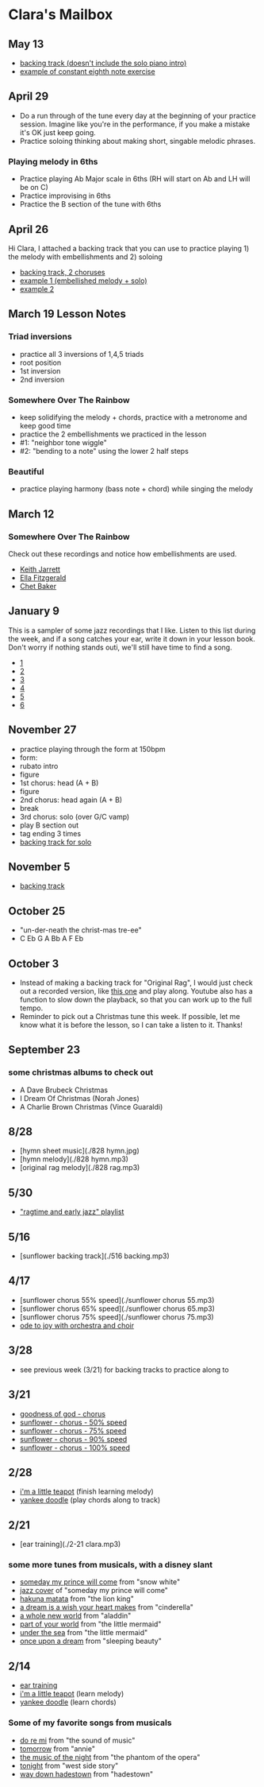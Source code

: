 # Clara's Mailbox

## May 13

- [backing track (doesn't include the solo piano intro)](./output.mp3)
- [example of constant eighth note exercise](./eighth.mp3)

## April 29

- Do a run through of the tune every day at the beginning of your practice session. Imagine like you're in the performance, if you make a mistake it's OK just keep going.
- Practice soloing thinking about making short, singable melodic phrases.

### Playing melody in 6ths
- Practice playing Ab Major scale in 6ths (RH will start on Ab and LH will be on C)
- Practice improvising in 6ths
- Practice the B section of the tune with 6ths

## April 26

Hi Clara, I attached a backing track that you can use to practice playing 1) the melody with embellishments and 2) soloing

- [backing track, 2 choruses](./backing.mp3)
- [example 1 (embellished melody + solo)](./example2.mp3)
- [example 2](./example3.mp3)

## March 19 Lesson Notes

### Triad inversions

- practice all 3 inversions of 1,4,5 triads
- root position
- 1st inversion
- 2nd inversion

### Somewhere Over The Rainbow
- keep solidifying the melody + chords, practice with a metronome and keep good time
- practice the 2 embellishments we practiced in the lesson
- #1: "neighbor tone wiggle"
- #2: "bending to a note" using the lower 2 half steps

### Beautiful
- practice playing harmony (bass note + chord) while singing the melody


## March 12

### Somewhere Over The Rainbow

Check out these recordings and notice how embellishments are used.

- [Keith Jarrett](https://www.youtube.com/watch?v=AyLQGDIrGcI)
- [Ella Fitzgerald](https://www.youtube.com/watch?v=hc2rTt74Qys)
- [Chet Baker](https://www.youtube.com/watch?v=voZSr_yWaeU)

## January 9

This is a sampler of some jazz recordings that I like. Listen to this list during the week, and if a song catches your ear, write it down in your lesson book. Don't worry if nothing stands outi, we'll still have time to find a song.

- [1](https://www.youtube.com/watch?v=HSCaGOvbPL4)
- [2](https://www.youtube.com/watch?v=cdhHOFv5suY)
- [3](https://www.youtube.com/watch?v=5mMEQEgGAJY)
- [4](https://www.youtube.com/watch?v=tCrrZ1NnCuM)
- [5](https://www.youtube.com/watch?v=j9GgmGLPbWU)
- [6](https://www.youtube.com/watch?v=APehTNfDQP8)

## November 27

- practice playing through the form at 150bpm
- form:
- rubato intro
- figure
- 1st chorus: head (A + B)
- figure
- 2nd chorus: head again (A + B)
- break
- 3rd chorus: solo (over G/C vamp)
- play B section out
- tag ending 3 times
- [backing track for solo](./1127.mp3)

## November 5

- [backing track](./backing.mp3)

## October 25

- "un-der-neath the christ-mas tre-ee"
- C Eb G A Bb A F Eb

## October 3

- Instead of making a backing track for "Original Rag", I would just check out a recorded version, like [this one](https://www.youtube.com/watch?v=msNjpgkrTW0) and play along. Youtube also has a function to slow down the playback, so that you can work up to the full tempo.
- Reminder to pick out a Christmas tune this week. If possible, let me know what it is before the lesson, so I can take a listen to it. Thanks!

## September 23
### some christmas albums to check out
- A Dave Brubeck Christmas
- I Dream Of Christmas (Norah Jones)
- A Charlie Brown Christmas (Vince Guaraldi)

## 8/28

- [hymn sheet music](./828 hymn.jpg)
- [hymn melody](./828 hymn.mp3)
- [original rag melody](./828 rag.mp3)

## 5/30

- ["ragtime and early jazz" playlist](https://open.spotify.com/playlist/6qXMts7ox72toSfYTbAKc3?si=71b344075f064f4e)

## 5/16

- [sunflower backing track](./516 backing.mp3)

## 4/17

- [sunflower chorus 55% speed](./sunflower chorus 55.mp3)
- [sunflower chorus 65% speed](./sunflower chorus 65.mp3)
- [sunflower chorus 75% speed](./sunflower chorus 75.mp3)
- [ode to joy with orchestra and choir](https://www.youtube.com/watch?v=tOGP2C6-sO0)

## 3/28

- see previous week (3/21) for backing tracks to practice along to

## 3/21
- [goodness of god - chorus](./goodness_of_god_chorus.mp3)
- [sunflower - chorus - 50% speed](./sunflower_chorus50.mp3)
- [sunflower - chorus - 75% speed](./sunflower_chorus75.mp3)
- [sunflower - chorus - 90% speed](./sunflower_chorus90.mp3)
- [sunflower - chorus - 100% speed](./sunflower_chorus100.mp3)

## 2/28
- [i'm a little teapot](./teapot-c.mp3) (finish learning melody)
- [yankee doodle](./yankee-c.mp3) (play chords along to track)

## 2/21
- [ear training](./2-21 clara.mp3)

### some more tunes from musicals, with a disney slant
- [someday my prince will come](https://www.youtube.com/watch?v=HLQ2sYxktMQ) from "snow white"
- [jazz cover](https://www.youtube.com/watch?v=HSCaGOvbPL4) of "someday my prince will come"
- [hakuna matata](https://www.youtube.com/watch?v=kaOIxll4LCA) from "the lion king"
- [a dream is a wish your heart makes](https://www.youtube.com/watch?v=1i8XVQ2pswg) from "cinderella"
- [a whole new world](https://www.youtube.com/watch?v=0eWUhXPhIaE) from "aladdin"
- [part of your world](https://www.youtube.com/watch?v=SXKlJuO07eM) from "the little mermaid"
- [under the sea](https://www.youtube.com/watch?v=GC_mV1IpjWA) from "the little mermaid"
- [once upon a dream](https://www.youtube.com/watch?v=TXbHShUnwxY) from "sleeping beauty"

## 2/14
- [ear training](./2-14-clara.mp3)
- [i'm a little teapot](./teapot-c.mp3) (learn melody)
- [yankee doodle](./yankee-c.mp3) (learn chords)

### Some of my favorite songs from musicals
- [do re mi](https://www.youtube.com/watch?v=drnBMAEA3AM) from "the sound of music"
- [tomorrow](https://www.youtube.com/watch?v=rHZCSYBNytk) from "annie"
- [the music of the night](https://www.youtube.com/watch?v=7DsXJz0k9Vs) from "the phantom of the opera"
- [tonight](https://www.youtube.com/watch?v=m7xTvb-FAhQ) from "west side story"
- [way down hadestown](https://www.youtube.com/watch?v=XKwDFDDr_VA) from "hadestown"
